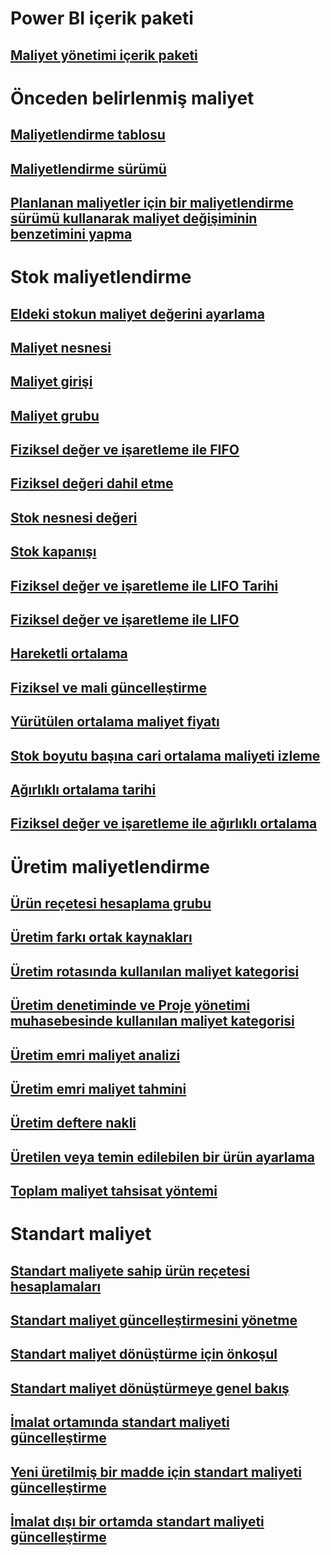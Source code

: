 # Power BI içerik paketi
## [Maliyet yönetimi içerik paketi](/dynamics365/operations/dev-itpro/analytics/cost-management-content-pack?toc=/dynamics365/operations/supply-chain/toc.json)
# Önceden belirlenmiş maliyet
## [Maliyetlendirme tablosu](costing-sheets.md)
## [Maliyetlendirme sürümü](costing-versions.md)
## [Planlanan maliyetler için bir maliyetlendirme sürümü kullanarak maliyet değişiminin benzetimini yapma](simulate-cost-changes-costing-version-planned-costs.md)
# Stok maliyetlendirme
## [Eldeki stokun maliyet değerini ayarlama](adjust-hand-inventory-cost-values.md)
## [Maliyet nesnesi](cost-object.md)
## [Maliyet girişi](cost-entries.md)
## [Maliyet grubu](cost-groups.md)
## [Fiziksel değer ve işaretleme ile FIFO](fifo-physical-value-marking.md)
## [Fiziksel değeri dahil etme](include-physical-value.md)
## [Stok nesnesi değeri](physical-quantity.md)
## [Stok kapanışı](inventory-close.md)
## [Fiziksel değer ve işaretleme ile LIFO Tarihi](lifo-date-physical-value-marking.md)
## [Fiziksel değer ve işaretleme ile LIFO](lifo-physical-value-marking.md)
## [Hareketli ortalama](moving-average.md)
## [Fiziksel ve mali güncelleştirme](physical-financial-updates.md)
## [Yürütülen ortalama maliyet fiyatı](running-average-cost-price.md)
## [Stok boyutu başına cari ortalama maliyeti izleme](track-running-average-cost-per-inventory-dimension.md)
## [Ağırlıklı ortalama tarihi](weighted-average-date.md)
## [Fiziksel değer ve işaretleme ile ağırlıklı ortalama](weighted-average-physical-value-marking.md)
# Üretim maliyetlendirme
## [Ürün reçetesi hesaplama grubu](bom-calculation-groups.md)
## [Üretim farkı ortak kaynakları](common-sources-of-production-variances.md)
## [Üretim rotasında kullanılan maliyet kategorisi](cost-categories-used-production-routings.md)
## [Üretim denetiminde ve Proje yönetimi muhasebesinde kullanılan maliyet kategorisi](cost-categories-used-production-control-project-management-accounting.md)
## [Üretim emri maliyet analizi](production-order-cost-analysis.md)
## [Üretim emri maliyet tahmini](production-order-cost-estimation.md)
## [Üretim deftere nakli](production-posting.md)
## [Üretilen veya temin edilebilen bir ürün ayarlama](manufactured-items-treated-as-purchased-items.md)
## [Toplam maliyet tahsisat yöntemi](methodology-total-cost-allocation.md)
# Standart maliyet
## [Standart maliyete sahip ürün reçetesi hesaplamaları](information-used-bom-calculations-standard-costs.md)
## [Standart maliyet güncelleştirmesini yönetme](manage-standard-cost-updates.md)
## [Standart maliyet dönüştürme için önkoşul](prerequisites-standard-cost-conversion.md)
## [Standart maliyet dönüştürmeye genel bakış](standard-cost-conversion-overview.md)
## [İmalat ortamında standart maliyeti güncelleştirme](update-standard-costs-manufacturing-environment.md)
## [Yeni üretilmiş bir madde için standart maliyeti güncelleştirme](update-standard-costs-new-manufactured-item.md)
## [İmalat dışı bir ortamda standart maliyeti güncelleştirme](update-standard-costs-non-manufacturing-environment.md)



